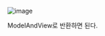 ![image](https://user-images.githubusercontent.com/108928206/197368744-6d006a7f-60d6-43af-a80c-a20c6cf031fe.png)

ModelAndView로 반환하면 된다.
